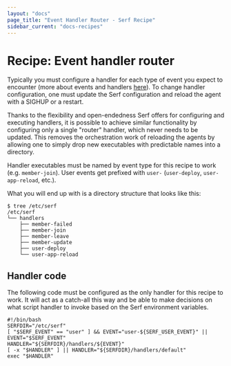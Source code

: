 ```yaml
---
layout: "docs"
page_title: "Event Handler Router - Serf Recipe"
sidebar_current: "docs-recipes"
---
```


# Recipe: Event handler router

Typically you must configure a handler for each type of event you expect to
encounter (more about events and handlers
[here](/docs/agent/event-handlers.html)). To change handler configuration, one
must update the Serf configuration and reload the agent with a SIGHUP or a
restart.

Thanks to the flexibility and open-endedness Serf offers for configuring and
executing handlers, it is possible to achieve similar functionality by
configuring only a single "router" handler, which never needs to be updated.
This removes the orchestration work of reloading the agents by allowing one to
simply drop new executables with predictable names into a directory.

Handler executables must be named by event type for this recipe to work
(e.g. `member-join`). User events get prefixed with `user-` (`user-deploy`,
`user-app-reload`, etc.).

What you will end up with is a directory structure that looks like this:

```
$ tree /etc/serf
/etc/serf
└── handlers
    ├── member-failed
    ├── member-join
    ├── member-leave
    ├── member-update
    ├── user-deploy
    └── user-app-reload
```

## Handler code

The following code must be configured as the only handler for this recipe to
work. It will act as a catch-all this way and be able to make decisions on what
script handler to invoke based on the Serf environment variables.

```
#!/bin/bash
SERFDIR="/etc/serf"
[ "$SERF_EVENT" == "user" ] && EVENT="user-${SERF_USER_EVENT}" ||
EVENT="$SERF_EVENT"
HANDLER="${SERFDIR}/handlers/${EVENT}"
[ -x "$HANDLER" ] || HANDLER="${SERFDIR}/handlers/default"
exec "$HANDLER"
```
